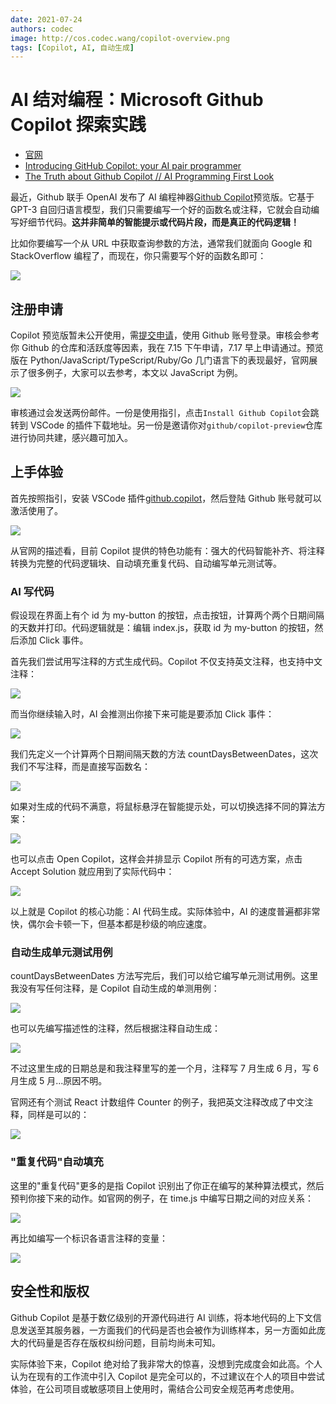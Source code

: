 ```yaml
---
date: 2021-07-24
authors: codec
image: http://cos.codec.wang/copilot-overview.png
tags: [Copilot, AI, 自动生成]
---
```


# AI 结对编程：Microsoft Github Copilot 探索实践

- [官网](https://copilot.github.com/)
- [Introducing GitHub Copilot: your AI pair programmer](https://github.blog/2021-06-29-introducing-github-copilot-ai-pair-programmer/)
- [The Truth about Github Copilot // AI Programming First Look](https://www.youtube.com/watch?v=4duqI8WyfqE&ab_channel=Fireship)

最近，Github 联手 OpenAI 发布了 AI 编程神器[Github Copilot](https://copilot.github.com/)预览版。它基于 GPT-3 自回归语言模型，我们只需要编写一个好的函数名或注释，它就会自动编写好细节代码。**这并非简单的智能提示或代码片段，而是真正的代码逻辑！**

比如你要编写一个从 URL 中获取查询参数的方法，通常我们就面向 Google 和 StackOverflow 编程了，而现在，你只需要写个好的函数名即可：

![](http://cos.codec.wang/copilot-overview.png)

<!--truncate-->

## 注册申请

Copilot 预览版暂未公开使用，需[提交申请](https://github.com/features/copilot/signup)，使用 Github 账号登录。审核会参考你 Github 的仓库和活跃度等因素，我在 7.15 下午申请，7.17 早上申请通过。预览版在 Python/JavaScript/TypeScript/Ruby/Go 几门语言下的表现最好，官网展示了很多例子，大家可以去参考，本文以 JavaScript 为例。

![](http://cos.codec.wang/copilot-join-copilot.png)

审核通过会发送两份邮件。一份是使用指引，点击`Install Github Copilot`会跳转到 VSCode 的插件下载地址。另一份是邀请你对`github/copilot-preview`仓库进行协同共建，感兴趣可加入。

## 上手体验

首先按照指引，安装 VSCode 插件[github.copilot](https://marketplace.visualstudio.com/items?itemName=GitHub.copilot)，然后登陆 Github 账号就可以激活使用了。

![](http://cos.codec.wang/copilot-vs-plugin.png)

从官网的描述看，目前 Copilot 提供的特色功能有：强大的代码智能补齐、将注释转换为完整的代码逻辑块、自动填充重复代码、自动编写单元测试等。

### AI 写代码

假设现在界面上有个 id 为 my-button 的按钮，点击按钮，计算两个两个日期间隔的天数并打印。代码逻辑就是：编辑 index.js，获取 id 为 my-button 的按钮，然后添加 Click 事件。

首先我们尝试用写注释的方式生成代码。Copilot 不仅支持英文注释，也支持中文注释：

![](http://cos.codec.wang/copilot-func-01.gif)

而当你继续输入时，AI 会推测出你接下来可能是要添加 Click 事件：

![](http://cos.codec.wang/copilot-func-02.gif)

我们先定义一个计算两个日期间隔天数的方法 countDaysBetweenDates，这次我们不写注释，而是直接写函数名：

![](http://cos.codec.wang/copilot-func-03.gif)

如果对生成的代码不满意，将鼠标悬浮在智能提示处，可以切换选择不同的算法方案：

![](http://cos.codec.wang/copilot-alternative-algorithm.png)

也可以点击 Open Copilot，这样会并排显示 Copilot 所有的可选方案，点击 Accept Solution 就应用到了实际代码中：

![](http://cos.codec.wang/copilot-func-04.gif)

以上就是 Copilot 的核心功能：AI 代码生成。实际体验中，AI 的速度普遍都非常快，偶尔会卡顿一下，但基本都是秒级的响应速度。

### 自动生成单元测试用例

countDaysBetweenDates 方法写完后，我们可以给它编写单元测试用例。这里我没有写任何注释，是 Copilot 自动生成的单测用例：

![](http://cos.codec.wang/copilot-auto-test-01.png)

也可以先编写描述性的注释，然后根据注释自动生成：

![](http://cos.codec.wang/copilot-auto-test-02.png)

不过这里生成的日期总是和我注释里写的差一个月，注释写 7 月生成 6 月，写 6 月生成 5 月...原因不明。

官网还有个测试 React 计数组件 Counter 的例子，我把英文注释改成了中文注释，同样是可以的：

![](http://cos.codec.wang/copilot-auto-test-03.png)

### "重复代码"自动填充

这里的"重复代码"更多的是指 Copilot 识别出了你正在编写的某种算法模式，然后预判你接下来的动作。如官网的例子，在 time.js 中编写日期之间的对应关系：

![](http://cos.codec.wang/copilot-func-05.gif)

再比如编写一个标识各语言注释的变量：

![](http://cos.codec.wang/copilot-auto-fill-code.png)

## 安全性和版权

Github Copilot 是基于数亿级别的开源代码进行 AI 训练，将本地代码的上下文信息发送至其服务器，一方面我们的代码是否也会被作为训练样本，另一方面如此庞大的代码量是否存在版权纠纷问题，目前均尚未可知。

实际体验下来，Copilot 绝对给了我非常大的惊喜，没想到完成度会如此高。个人认为在现有的工作流中引入 Copilot 是完全可以的，不过建议在个人的项目中尝试体验，在公司项目或敏感项目上使用时，需结合公司安全规范再考虑使用。
